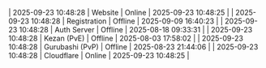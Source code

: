| 2025-09-23 10:48:28 | Website | Online | 2025-09-23 10:48:25 |
| 2025-09-23 10:48:28 | Registration | Offline | 2025-09-09 16:40:23 |
| 2025-09-23 10:48:28 | Auth Server | Offline | 2025-08-18 09:33:31 |
| 2025-09-23 10:48:28 | Kezan (PvE) | Offline | 2025-08-03 17:58:02 |
| 2025-09-23 10:48:28 | Gurubashi (PvP) | Offline | 2025-08-23 21:44:06 |
| 2025-09-23 10:48:28 | Cloudflare | Online | 2025-09-23 10:48:25 |

